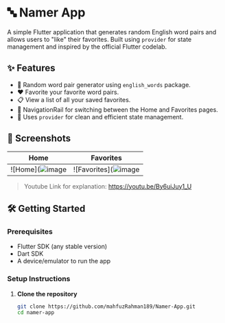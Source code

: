 # 🔤 Namer App

A simple Flutter application that generates random English word pairs and allows users to "like" their favorites. Built using `provider` for state management and inspired by the official Flutter codelab.

## ✨ Features

- 🔀 Random word pair generator using `english_words` package.
- ❤️ Favorite your favorite word pairs.
- 📋 View a list of all your saved favorites.
- 🧭 NavigationRail for switching between the Home and Favorites pages.
- 🌱 Uses `provider` for clean and efficient state management.

## 📱 Screenshots

| Home | Favorites |
|------|-----------|
| ![Home](![image](https://github.com/user-attachments/assets/88a7b048-52a1-471d-8d9e-89bb5694222f)| ![Favorites](![image](https://github.com/user-attachments/assets/53750824-c91a-4367-b561-ce050302fe7c) |

> Youtube Link for explanation: https://youtu.be/By6uiJuy1_U

## 🛠️ Getting Started

### Prerequisites

- Flutter SDK (any stable version)
- Dart SDK
- A device/emulator to run the app

### Setup Instructions

1. **Clone the repository**
   ```bash
   git clone https://github.com/mahfuzRahman189/Namer-App.git
   cd namer-app
